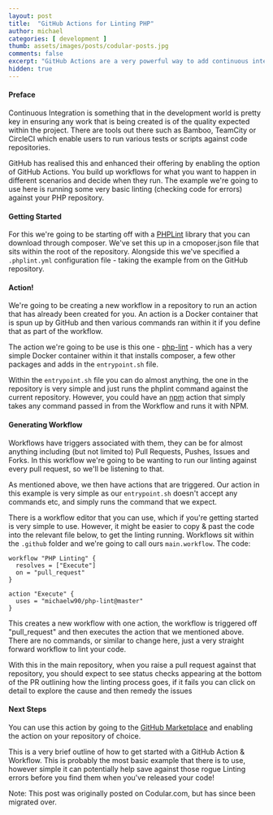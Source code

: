 ```yaml
---
layout: post
title:  "GitHub Actions for Linting PHP"
author: michael
categories: [ development ]
thumb: assets/images/posts/codular-posts.jpg
comments: false
excerpt: "GitHub Actions are a very powerful way to add continuous integration practices into your local code. Here we use PHP Linting to add confidence to our code."
hidden: true
---
```


#### Preface

Continuous Integration is something that in the development world is pretty key in ensuring any work that is being created is of the quality expected within the project. There are tools out there such as Bamboo, TeamCity or CircleCI which enable users to run various tests or scripts against code repositories.

GitHub has realised this and enhanced their offering by enabling the option of GitHub Actions. You build up workflows for what you want to happen in different scenarios and decide when they run. The example we're going to use here is running some very basic linting (checking code for errors) against your PHP repository.

#### Getting Started

For this we're going to be starting off with a [PHPLint](https://github.com/overtrue/phplint) library that you can download through composer. We've set this up in a cmoposer.json file that sits within the root of the repository. Alongside this we've specified a `.phplint.yml` configuration file - taking the example from on the GitHub repository.

#### Action!

We're going to be creating a new workflow in a repository to run an action that has already been created for you. An action is a Docker container that is spun up by GitHub and then various commands ran within it if you define that as part of the workflow. 

The action we're going to be use is this one - [php-lint](https://github.com/michaelw90/php-lint) - which has a very simple Docker container within it that installs composer, a few other packages and adds in the `entrypoint.sh` file. 

Within the `entrypoint.sh` file you can do almost anything, the one in the repository is very simple and just runs the phplint command against the current repository. However, you could have an [npm](https://github.com/actions/npm) action that simply takes any command passed in from the Workflow and runs it with NPM. 

#### Generating Workflow

Workflows have triggers associated with them, they can be for almost anything including (but not limited to) Pull Requests, Pushes, Issues and Forks. In this workflow we're going to be wanting to run our linting against every pull request, so we'll be listening to that. 

As mentioned above, we then have actions that are triggered. Our action in this example is very simple as our `entrypoint.sh` doesn't accept any commands etc, and simply runs the command that we expect. 

There is a workflow editor that you can use, which if you're getting started is very simple to use. However, it might be easier to copy & past the code into the relevant file below, to get the linting running.  Workflows sit within the `.github` folder and we're going to call ours `main.workflow`. The code:


    workflow "PHP Linting" {
      resolves = ["Execute"]
      on = "pull_request"
    }

    action "Execute" {
      uses = "michaelw90/php-lint@master"
    }


This creates a new workflow with one action, the workflow is triggered off "pull_request" and then executes the action that we mentioned above. There are no commands, or similar to change here, just a very straight forward workflow to lint your code.

With this in the main repository, when you raise a pull request against that repository, you should expect to see status checks appearing at the bottom of the PR outlining how the linting process goes, if it fails you can click on detail to explore the cause and then remedy the issues


#### Next Steps

You can use this action by going to the [GitHub Marketplace](https://github.com/marketplace/actions/php-lint) and enabling the action on your repository of choice.

This is a very brief outline of how to get started with a GitHub Action & Workflow. This is probably the most basic example that there is to use, however simple it can potentially help save against those rogue Linting errors before you find them when you've released your code!


<div class='post-footer-note'>
Note: This post was originally posted on Codular.com, but has since been migrated over.
</div>